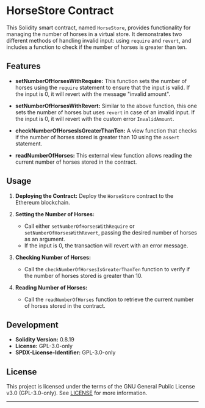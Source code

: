 # HorseStore Contract

This Solidity smart contract, named `HorseStore`, provides functionality for managing the number of horses in a virtual store. It demonstrates two different methods of handling invalid input: using `require` and `revert`, and includes a function to check if the number of horses is greater than ten.

## Features

- **setNumberOfHorsesWithRequire:** This function sets the number of horses using the `require` statement to ensure that the input is valid. If the input is 0, it will revert with the message "invalid amount".
- **setNumberOfHorsesWithRevert:** Similar to the above function, this one sets the number of horses but uses `revert` in case of an invalid input. If the input is 0, it will revert with the custom error `InvalidAmount`.

- **checkNumberOfHorsesIsGreaterThanTen:** A view function that checks if the number of horses stored is greater than 10 using the `assert` statement.

- **readNumberOfHorses:** This external view function allows reading the current number of horses stored in the contract.

## Usage

1. **Deploying the Contract:** Deploy the `HorseStore` contract to the Ethereum blockchain.

2. **Setting the Number of Horses:**

   - Call either `setNumberOfHorsesWithRequire` or `setNumberOfHorsesWithRevert`, passing the desired number of horses as an argument.
   - If the input is 0, the transaction will revert with an error message.

3. **Checking Number of Horses:**

   - Call the `checkNumberOfHorsesIsGreaterThanTen` function to verify if the number of horses stored is greater than 10.

4. **Reading Number of Horses:**
   - Call the `readNumberOfHorses` function to retrieve the current number of horses stored in the contract.

## Development

- **Solidity Version:** 0.8.19
- **License:** GPL-3.0-only
- **SPDX-License-Identifier:** GPL-3.0-only

## License

This project is licensed under the terms of the GNU General Public License v3.0 (GPL-3.0-only). See [LICENSE](LICENSE) for more information.

---
